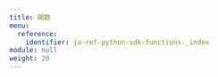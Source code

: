 ```yaml
---
title: 関数
menu:
  reference:
    identifier: ja-ref-python-sdk-functions-_index
module: null
weight: 20
---
```



